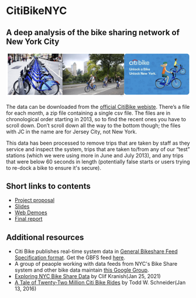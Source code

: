 # CitiBikeNYC
## A deep analysis of the bike sharing network of New York City
![Banner](https://github.com/SajjadPSavoji/CitiBikeNYC/blob/main/CitiBikeBanner.png)<br><br>
The data can be downloaded from the <a href="https://ride.citibikenyc.com/system-data">official CitiBike webiste</a>. There’s a file for each month, a zip file containing a single csv file. The files are in chronological order starting in 2013, so to find the recent ones you have to scroll down. Don’t scroll down all the way to the bottom though; the files with JC in the name are for Jersey City, not New York.

This data has been processed to remove trips that are taken by staff as they service and inspect the system, trips that are taken to/from any of our “test” stations (which we were using more in June and July 2013), and any trips that were below 60 seconds in length (potentially false starts or users trying to re-dock a bike to ensure it's secure).

## Short links to contents
* [Project proposal](https://github.com/SajjadPSavoji/CitiBikeNYC/tree/main/Proposal)
* [Slides](url)
* [Web Demoes](https://github.com/SajjadPSavoji/CitiBikeNYC/tree/main/Web-Demos)
* [Final report](https://github.com/SajjadPSavoji/CitiBikeNYC/blob/main/DAV_Project%20Final%20Report.pdf)

## Additional resources
* Citi Bike publishes real-time system data in <a href="https://github.com/NABSA/gbfs/blob/master/gbfs.md">General Bikeshare Feed Specification format</a>. Get the GBFS feed <a href="http://gbfs.citibikenyc.com/gbfs/gbfs.json">here</a>.
* A group of peaople working with data feeds from NYC's Bike Share system and other bike data maintain <a href="https://groups.google.com/forum/#!aboutgroup/citibike-hackers">this Google Group</a>.
* [Exploring NYC Bike Share Data](https://towardsdatascience.com/exploring-bike-share-data-3e3b2f28760c) by Clif Kranish(Jan 25, 2021)
* [A Tale of Twenty-Two Million Citi Bike Rides](https://toddwschneider.com/posts/a-tale-of-twenty-two-million-citi-bikes-analyzing-the-nyc-bike-share-system/) by Todd W. Schneider(Jan 13, 2016)
